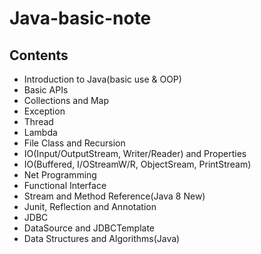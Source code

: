 # Java-basic-note

## Contents
  * Introduction to Java(basic use & OOP)
  * Basic APIs
  * Collections and Map
  * Exception
  * Thread
  * Lambda
  * File Class and Recursion
  * IO(Input/OutputStream, Writer/Reader) and Properties
  * IO(Buffered, I/OStreamW/R, ObjectSream, PrintStream)
  * Net Programming
  * Functional Interface
  * Stream and Method Reference(Java 8 New)
  * Junit, Reflection and Annotation
  * JDBC
  * DataSource and JDBCTemplate
  * Data Structures and Algorithms(Java)
